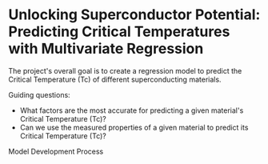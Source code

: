 # Unlocking Superconductor Potential: Predicting Critical Temperatures with Multivariate Regression

The project's overall goal is to create a regression model to predict the Critical Temperature (Tc) of different superconducting materials.

Guiding questions:​

- What factors are the most accurate for predicting a given material's Critical Temperature (Tc)?​
- Can we use the measured properties of a given material to predict its Critical Temperature (Tc)?​

Model Development Process

